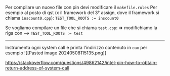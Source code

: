 Per compilare un nuovo file con pin devi modificare il `makefile.rules`
Per esempio 
al posto di qst (x il framework del 3° assign, dove il framework si chiama `inscount0.cpp`):
`TEST_TOOL_ROOTS := inscount0`

Se vogliamo compilare un file che si chiama `test.cpp`:
=> modifichiamo la riga con -->  `TEST_TOOL_ROOTS := test`

----
Instrumenta ogni system call e printa l'indirizzo contenuto  in `eax` per esempio
![[Pasted image 20240508115135.png]]


https://stackoverflow.com/questions/49862142/intel-pin-how-to-obtain-return-address-of-system-call

